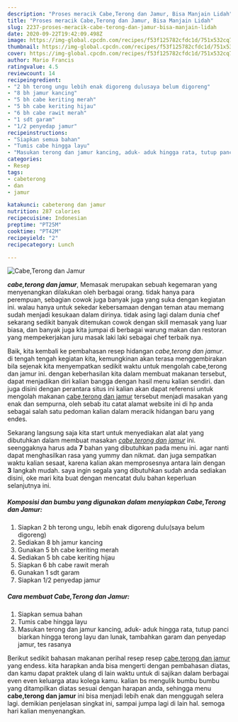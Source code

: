 ```yaml
---
description: "Proses meracik Cabe,Terong dan Jamur, Bisa Manjain Lidah"
title: "Proses meracik Cabe,Terong dan Jamur, Bisa Manjain Lidah"
slug: 2237-proses-meracik-cabe-terong-dan-jamur-bisa-manjain-lidah
date: 2020-09-22T19:42:09.498Z
image: https://img-global.cpcdn.com/recipes/f53f125782cfdc1d/751x532cq70/cabeterong-dan-jamur-foto-resep-utama.jpg
thumbnail: https://img-global.cpcdn.com/recipes/f53f125782cfdc1d/751x532cq70/cabeterong-dan-jamur-foto-resep-utama.jpg
cover: https://img-global.cpcdn.com/recipes/f53f125782cfdc1d/751x532cq70/cabeterong-dan-jamur-foto-resep-utama.jpg
author: Mario Francis
ratingvalue: 4.5
reviewcount: 14
recipeingredient:
- "2 bh terong ungu lebih enak digoreng dulusaya belum digoreng"
- "8 bh jamur kancing"
- "5 bh cabe keriting merah"
- "5 bh cabe keriting hijau"
- "6 bh cabe rawit merah"
- "1 sdt garam"
- "1/2 penyedap jamur"
recipeinstructions:
- "Siapkan semua bahan"
- "Tumis cabe hingga layu"
- "Masukan terong dan jamur kancing, aduk- aduk hingga rata, tutup panci biarkan hingga terong layu dan lunak, tambahkan garam dan penyedap jamur, tes rasanya"
categories:
- Resep
tags:
- cabeterong
- dan
- jamur

katakunci: cabeterong dan jamur 
nutrition: 287 calories
recipecuisine: Indonesian
preptime: "PT25M"
cooktime: "PT42M"
recipeyield: "2"
recipecategory: Lunch

---
```



![Cabe,Terong dan Jamur](https://img-global.cpcdn.com/recipes/f53f125782cfdc1d/751x532cq70/cabeterong-dan-jamur-foto-resep-utama.jpg)

<b><i>cabe,terong dan jamur</i></b>, Memasak merupakan sebuah kegemaran yang menyenangkan dilakukan oleh berbagai orang. tidak hanya para perempuan, sebagian cowok juga banyak juga yang suka dengan kegiatan ini. walau hanya untuk sekedar kebersamaan dengan teman atau memang sudah menjadi kesukaan dalam dirinya. tidak asing lagi dalam dunia chef sekarang sedikit banyak ditemukan cowok dengan skill memasak yang luar biasa, dan banyak juga kita jumpai di berbagai warung makan dan restoran yang mempekerjakan juru masak laki laki sebagai chef terbaik nya.



Baik, kita kembali ke pembahasan resep hidangan <i>cabe,terong dan jamur</i>. di tengah tengah kegiatan kita, kemungkinan akan terasa menggembirakan bila sejenak kita menyempatkan sedikit waktu untuk mengolah cabe,terong dan jamur ini. dengan keberhasilan kita dalam membuat makanan tersebut, dapat menjadikan diri kalian bangga dengan hasil menu kalian sendiri. dan juga disini dengan perantara situs ini kalian akan dapat referensi untuk mengolah makanan <u>cabe,terong dan jamur</u> tersebut menjadi masakan yang enak dan sempurna, oleh sebab itu catat alamat website ini di hp anda sebagai salah satu pedoman kalian dalam meracik hidangan baru yang endes.


Sekarang langsung saja kita start untuk menyediakan alat alat yang dibutuhkan dalam membuat masakan <u><i>cabe,terong dan jamur</i></u> ini. seenggaknya harus ada <b>7</b> bahan yang dibutuhkan pada menu ini. agar nanti dapat menghasilkan rasa yang yummy dan nikmat. dan juga sempatkan waktu kalian sesaat, karena kalian akan memprosesnya antara lain dengan <b>3</b> langkah mudah. saya ingin segala yang dibutuhkan sudah anda sediakan disini, oke mari kita buat dengan mencatat dulu bahan keperluan selanjutnya ini.

<!--inarticleads1-->

##### Komposisi dan bumbu yang digunakan dalam menyiapkan Cabe,Terong dan Jamur:

1. Siapkan 2 bh terong ungu, lebih enak digoreng dulu(saya belum digoreng)
1. Sediakan 8 bh jamur kancing
1. Gunakan 5 bh cabe keriting merah
1. Sediakan 5 bh cabe keriting hijau
1. Siapkan 6 bh cabe rawit merah
1. Gunakan 1 sdt garam
1. Siapkan 1/2 penyedap jamur




<!--inarticleads2-->

##### Cara membuat Cabe,Terong dan Jamur:

1. Siapkan semua bahan
1. Tumis cabe hingga layu
1. Masukan terong dan jamur kancing, aduk- aduk hingga rata, tutup panci biarkan hingga terong layu dan lunak, tambahkan garam dan penyedap jamur, tes rasanya




Berikut sedikit bahasan makanan perihal resep resep <u>cabe,terong dan jamur</u> yang endess. kita harapkan anda bisa mengerti dengan pembahasan diatas, dan kamu dapat praktek ulang di lain waktu untuk di sajikan dalam berbagai even even keluarga atau kolega kamu. kalian bs mengulik bumbu bumbu yang ditampilkan diatas sesuai dengan harapan anda, sehingga menu <b>cabe,terong dan jamur</b> ini bisa menjadi lebih enak dan menggugah selera lagi. demikian penjelasan singkat ini, sampai jumpa lagi di lain hal. semoga hari kalian menyenangkan.
